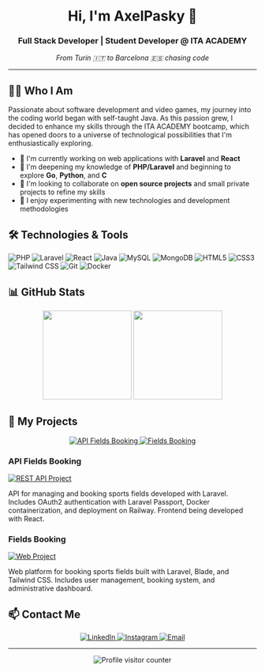 <h1 align="center">Hi, I'm AxelPasky 👋</h1>
<h3 align="center">Full Stack Developer | Student Developer @ ITA ACADEMY</h3>
<p align="center">
  <em>From Turin 🇮🇹 to Barcelona 🇪🇸 chasing code</em>
</p>

---

## 👨‍💻 Who I Am

Passionate about software development and video games, my journey into the coding world began with self-taught Java. As this passion grew, I decided to enhance my skills through the ITA ACADEMY bootcamp, which has opened doors to a universe of technological possibilities that I'm enthusiastically exploring.

- 🔭 I'm currently working on web applications with **Laravel** and **React**
- 🌱 I'm deepening my knowledge of **PHP/Laravel** and beginning to explore **Go**, **Python**, and **C**
- 👯 I'm looking to collaborate on **open source projects** and small private projects to refine my skills
- 🚀 I enjoy experimenting with new technologies and development methodologies

## 🛠️ Technologies & Tools

<p align="left">
  <img src="https://img.shields.io/badge/PHP-777BB4?style=for-the-badge&logo=php&logoColor=white" alt="PHP"/>
  <img src="https://img.shields.io/badge/Laravel-FF2D20?style=for-the-badge&logo=laravel&logoColor=white" alt="Laravel"/>
  <img src="https://img.shields.io/badge/React-61DAFB?style=for-the-badge&logo=react&logoColor=black" alt="React"/>
  <img src="https://img.shields.io/badge/Java-ED8B00?style=for-the-badge&logo=java&logoColor=white" alt="Java"/>
  <img src="https://img.shields.io/badge/MySQL-4479A1?style=for-the-badge&logo=mysql&logoColor=white" alt="MySQL"/>
  <img src="https://img.shields.io/badge/MongoDB-47A248?style=for-the-badge&logo=mongodb&logoColor=white" alt="MongoDB"/>
  <img src="https://img.shields.io/badge/HTML5-E34F26?style=for-the-badge&logo=html5&logoColor=white" alt="HTML5"/>
  <img src="https://img.shields.io/badge/CSS3-1572B6?style=for-the-badge&logo=css3&logoColor=white" alt="CSS3"/>
  <img src="https://img.shields.io/badge/Tailwind_CSS-38B2AC?style=for-the-badge&logo=tailwind-css&logoColor=white" alt="Tailwind CSS"/>
  <img src="https://img.shields.io/badge/Git-F05032?style=for-the-badge&logo=git&logoColor=white" alt="Git"/>
  <img src="https://img.shields.io/badge/Docker-2496ED?style=for-the-badge&logo=docker&logoColor=white" alt="Docker"/>
</p>

## 📊 GitHub Stats

<p align="center">
  <img height="180em" src="https://github-readme-stats.vercel.app/api?username=AxelPasky&show_icons=true&theme=tokyonight&include_all_commits=true&count_private=true"/>
  <img height="180em" src="https://github-readme-stats.vercel.app/api/top-langs/?username=AxelPasky&layout=compact&langs_count=8&theme=tokyonight"/>
</p>

## 🚀 My Projects

<p align="center">
  <a href="https://github.com/AxelPasky/5.1_API_Fields_Booking">
    <img src="https://github-readme-stats.vercel.app/api/pin/?username=AxelPasky&repo=5.1_API_Fields_Booking&theme=tokyonight" alt="API Fields Booking"/>
  </a>
  <a href="https://github.com/AxelPasky/4.1_Fields_Booking">
    <img src="https://github-readme-stats.vercel.app/api/pin/?username=AxelPasky&repo=4.1_Fields_Booking&theme=tokyonight" alt="Fields Booking"/>
  </a>
</p>

### API Fields Booking
[![REST API Project](https://img.shields.io/badge/API_Fields_Booking-REST_API-blue?style=for-the-badge)](https://github.com/AxelPasky/5.1_API_Fields_Booking)

API for managing and booking sports fields developed with Laravel. Includes OAuth2 authentication with Laravel Passport, Docker containerization, and deployment on Railway. Frontend being developed with React.

### Fields Booking
[![Web Project](https://img.shields.io/badge/Fields_Booking-Web_Application-green?style=for-the-badge)](https://github.com/AxelPasky/4.1_Fields_Booking)

Web platform for booking sports fields built with Laravel, Blade, and Tailwind CSS. Includes user management, booking system, and administrative dashboard.

## 📫 Contact Me

<p align="center">
  <a href="https://www.linkedin.com/in/alex-pasquero/">
    <img src="https://img.shields.io/badge/LinkedIn-0077B5?style=for-the-badge&logo=linkedin&logoColor=white" alt="LinkedIn"/>
  </a>
  <a href="https://www.instagram.com/alexpasquero/">
    <img src="https://img.shields.io/badge/Instagram-E4405F?style=for-the-badge&logo=instagram&logoColor=white" alt="Instagram"/>
  </a>
  <a href="mailto:alexpasquerojob@gmail.com">
    <img src="https://img.shields.io/badge/Email-D14836?style=for-the-badge&logo=gmail&logoColor=white" alt="Email"/>
  </a>
</p>

---

<p align="center">
  <img src="https://komarev.com/ghpvc/?username=AxelPasky&label=Profile%20views&color=0e75b6&style=flat" alt="Profile visitor counter" />
</p>

